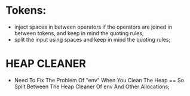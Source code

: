 # Tokens:

* inject spaces in between operators if the operators are joined in between tokens, and keep in mind the quoting rules;
* split the input using spaces and keep in mind the quoting rules;

# HEAP CLEANER

* Need To Fix The Problem Of "env" When You Clean The Heap == So Split Between The Heap Cleaner Of env And Other Allocations;
